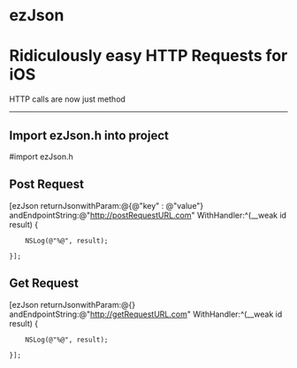 ezJson
======

Ridiculously easy HTTP Requests for iOS
======

HTTP calls are now just method


-----
Import ezJson.h into project
-----



#import ezJson.h

Post Request
---
[ezJson returnJsonwithParam:@{@"key" : @"value"} andEndpointString:@"http://postRequestURL.com" WithHandler:^(__weak id result) {

        NSLog(@"%@", result);
        
    }];
    
Get Request
---
[ezJson returnJsonwithParam:@{} andEndpointString:@"http://getRequestURL.com" WithHandler:^(__weak id result) {

        NSLog(@"%@", result);
        
    }];

